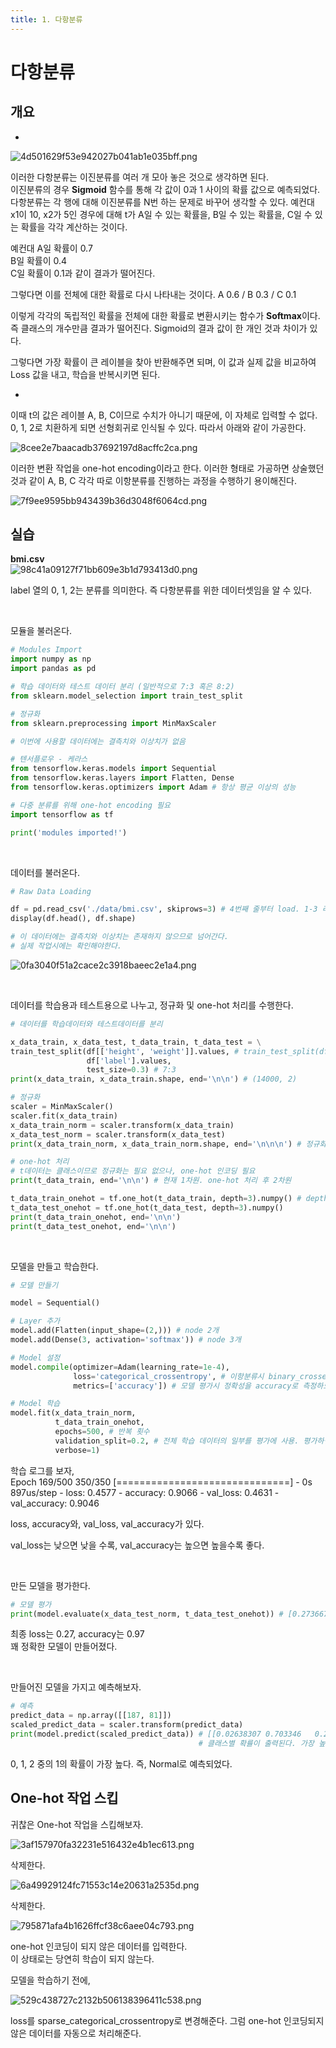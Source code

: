 ```yaml
---
title: 1. 다항분류
---
```


# 다항분류

## 개요

*

![4d501629f53e942027b041ab1e035bff.png](Assets/4d501629f53e942027b041ab1e035bff.png)

이러한 다항분류는 이진분류를 여러 개 모아 놓은 것으로 생각하면 된다.  
이진분류의 경우 **Sigmoid** 함수를 통해 각 값이 0과 1 사이의 확률 값으로 예측되었다. 다항분류는 각 행에 대해 이진분류를 N번 하는 문제로 바꾸어 생각할 수 있다. 예컨대 x1이 10, x2가 5인 경우에 대해 t가 A일 수 있는 확률을, B일 수 있는 확률을, C일 수 있는 확률을 각각 계산하는 것이다.

예컨대 A일 확률이 0.7  
B일 확률이 0.4  
C일 확률이 0.1과 같이 결과가 떨어진다.

그렇다면 이를 전체에 대한 확률로 다시 나타내는 것이다.
A 0.6  /  B 0.3  /  C 0.1

이렇게 각각의 독립적인 확률을 전체에 대한 확률로 변환시키는 함수가 **Softmax**이다.  
즉 클래스의 개수만큼 결과가 떨어진다. Sigmoid의 결과 값이 한 개인 것과 차이가 있다.

그렇다면 가장 확률이 큰 레이블을 찾아 반환해주면 되며, 이 값과 실제 값을 비교하여 Loss 값을 내고, 학습을 반복시키면 된다.

*

이때 t의 값은 레이블 A, B, C이므로 수치가 아니기 때문에, 이 자체로 입력할 수 없다. 0, 1, 2로 치환하게 되면 선형회귀로 인식될 수 있다. 따라서 아래와 같이 가공한다.


![8cee2e7baacadb37692197d8acffc2ca.png](Assets/8cee2e7baacadb37692197d8acffc2ca.png)

이러한 변환 작업을 one-hot encoding이라고 한다. 이러한 형태로 가공하면 상술했던 것과 같이 A, B, C 각각 따로 이항분류를 진행하는 과정을 수행하기 용이해진다.

![7f9ee9595bb943439b36d3048f6064cd.png](Assets/7f9ee9595bb943439b36d3048f6064cd.png)

## 실습

**bmi.csv**  
![98c41a09127f71bb609e3b1d793413d0.png](Assets/98c41a09127f71bb609e3b1d793413d0.png)

label 열의 0, 1, 2는 분류를 의미한다. 즉 다항분류를 위한 데이터셋임을 알 수 있다.

&nbsp;

모듈을 불러온다.

```python
# Modules Import
import numpy as np
import pandas as pd

# 학습 데이터와 테스트 데이터 분리 (일반적으로 7:3 혹은 8:2)
from sklearn.model_selection import train_test_split

# 정규화
from sklearn.preprocessing import MinMaxScaler

# 이번에 사용할 데이터에는 결측치와 이상치가 없음

# 텐서플로우 - 케라스
from tensorflow.keras.models import Sequential
from tensorflow.keras.layers import Flatten, Dense
from tensorflow.keras.optimizers import Adam # 항상 평균 이상의 성능

# 다중 분류를 위해 one-hot encoding 필요
import tensorflow as tf

print('modules imported!')
```

&nbsp;

데이터를 불러온다.

```python
# Raw Data Loading

df = pd.read_csv('./data/bmi.csv', skiprows=3) # 4번째 줄부터 load. 1-3 라인은 정보가 적혀있음.
display(df.head(), df.shape)

# 이 데이터에는 결측치와 이상치는 존재하지 않으므로 넘어간다.
# 실제 작업시에는 확인해야한다.
```

![0fa3040f51a2cace2c3918baeec2e1a4.png](Assets/0fa3040f51a2cace2c3918baeec2e1a4.png)

&nbsp;

데이터를 학습용과 테스트용으로 나누고, 정규화 및 one-hot 처리를 수행한다.

```python
# 데이터를 학습데이터와 테스트데이터를 분리

x_data_train, x_data_test, t_data_train, t_data_test = \
train_test_split(df[['height', 'weight']].values, # train_test_split(df[['height', 'weight']]) # 알아서 df를 ndarray로 변환한다
                 df['label'].values,
                 test_size=0.3) # 7:3
print(x_data_train, x_data_train.shape, end='\n\n') # (14000, 2)

# 정규화
scaler = MinMaxScaler()
scaler.fit(x_data_train)
x_data_train_norm = scaler.transform(x_data_train)
x_data_test_norm = scaler.transform(x_data_test)
print(x_data_train_norm, x_data_train_norm.shape, end='\n\n\n') # 정규화됨

# one-hot 처리
# t데이터는 클래스이므로 정규화는 필요 없으나, one-hot 인코딩 필요
print(t_data_train, end='\n\n') # 현재 1차원. one-hot 처리 후 2차원

t_data_train_onehot = tf.one_hot(t_data_train, depth=3).numpy() # depth는 클래스의 수 / numpy()를 통해 tf 타입을 numpy로 변환
t_data_test_onehot = tf.one_hot(t_data_test, depth=3).numpy()
print(t_data_train_onehot, end='\n\n')
print(t_data_test_onehot, end='\n\n')
```
&nbsp;

모델을 만들고 학습한다.

```python
# 모델 만들기

model = Sequential()

# Layer 추가
model.add(Flatten(input_shape=(2,))) # node 2개
model.add(Dense(3, activation='softmax')) # node 3개

# Model 설정
model.compile(optimizer=Adam(learning_rate=1e-4),
              loss='categorical_crossentropy', # 이항분류시 binary_crossentropy
              metrics=['accuracy']) # 모델 평가시 정확성을 accuracy로 측정하도록 지정

# Model 학습
model.fit(x_data_train_norm,
          t_data_train_onehot,
          epochs=500, # 반복 횟수
          validation_split=0.2, # 전체 학습 데이터의 일부를 평가에 사용. 평가하면서 학습 진행
          verbose=1)
```

학습 로그를 보자,  
Epoch 169/500
350/350 \[==============================\] - 0s 897us/step - loss: 0.4577 - accuracy: 0.9066 - val\_loss: 0.4631 - val\_accuracy: 0.9046

loss, accuracy와, val\_loss, val\_accuracy가 있다.

val\_loss는 낮으면 낮을 수록, val\_accuracy는 높으면 높을수록 좋다.

&nbsp;

만든 모델을 평가한다.

```python
# 모델 평가
print(model.evaluate(x_data_test_norm, t_data_test_onehot)) # [0.2736673057079315, 0.9713333249092102]
```

최종 loss는 0.27, accuracy는 0.97  
꽤 정확한 모델이 만들어졌다.

&nbsp;

만들어진 모델을 가지고 예측해보자.

```python
# 예측
predict_data = np.array([[187, 81]])
scaled_predict_data = scaler.transform(predict_data)
print(model.predict(scaled_predict_data)) # [[0.02638307 0.703346   0.2702709 ]]
                                          # 클래스별 확률이 출력된다. 가장 높은 확률의 클래스가 예측된 클래스이다.
```

0, 1, 2 중의 1의 확률이 가장 높다. 즉, Normal로 예측되었다.

## One-hot 작업 스킵

귀찮은 One-hot 작업을 스킵해보자.


![3af157970fa32231e516432e4b1ec613.png](Assets/3af157970fa32231e516432e4b1ec613.png)

삭제한다.

![6a49929124fc71553c14e20631a2535d.png](Assets/6a49929124fc71553c14e20631a2535d.png)

삭제한다.

![795871afa4b1626ffcf38c6aee04c793.png](Assets/795871afa4b1626ffcf38c6aee04c793.png)
 
 one-hot 인코딩이 되지 않은 데이터를 입력한다.  
 이 상태로는 당연히 학습이 되지 않는다.
 
 모델을 학습하기 전에,
 
![529c438727c2132b506138396411c538.png](Assets/529c438727c2132b506138396411c538.png)

loss를 sparse_categorical_crossentropy로 변경해준다. 그럼 one-hot 인코딩되지 않은 데이터를 자동으로 처리해준다.

